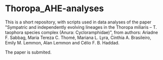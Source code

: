 # Thoropa_AHE-analyses

This is a short repository, with scripts used in data analyses of the paper "Sympatric and independently evolving lineages in the Thoropa miliaris – T. taophora species complex (Anura: Cycloramphidae)", from authors: Ariadne F. Sabbag, Maria Tereza C. Thomé, Mariana L. Lyra, Cinthia A. Brasileiro, Emily M. Lemmon, Alan Lemmon and Célio F. B. Haddad.

The paper is submited.
